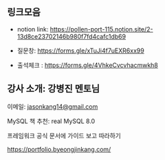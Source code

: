 ## 링크모음

- notion link: https://pollen-port-115.notion.site/2-13d8ce23702146b980f7fd4cafc1db69 

- 질문창: https://forms.gle/xTuJi4f7uEXR6xx99 

- 출석체크 : https://forms.gle/4VhkeCvcvhacmwkh8 

## 강사 소개: 강병진 멘토님

이메일: jasonkang14@gmail.com 

MySQL 책 추천: real MySQL 8.0 

프레임워크 공식 문서에 가이드 보고 따라하기  

https://portfolio.byeongjinkang.com/
